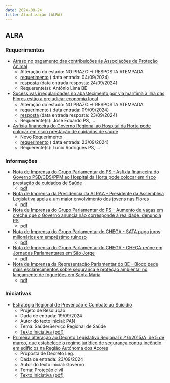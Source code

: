 ```yaml
---
date: 2024-09-24
title: Atualização (ALRA)
---
```

## ALRA

### Requerimentos

* [Atraso no pagamento das contribuições às Associações de Proteção Animal](http://base.alra.pt:82/4DACTION/w_pesquisa_registo/4/8487)
  * Alteração do estado: NO PRAZO → RESPOSTA ATEMPADA
  * [requerimento](http://base.alra.pt:82/Doc_Req/XIIIreque135.pdf) ( data entrada: 04/09/2024)
  * [resposta](http://base.alra.pt:82/Doc_Req/XIIIrequeresp135.pdf) (data entrada resposta: 24/09/2024)
  * Requerente(s): António Lima BE
* [Sucessivas irregularidades no abastecimento por via marítima à ilha das Flores estão a prejudicar economia local](http://base.alra.pt:82/4DACTION/w_pesquisa_registo/4/8498)
  * Alteração do estado: NO PRAZO → RESPOSTA ATEMPADA
  * [requerimento](http://base.alra.pt:82/Doc_Req/XIIIreque144.pdf) ( data entrada: 09/09/2024)
  * [resposta](http://base.alra.pt:82/Doc_Req/XIIIrequeresp144.pdf) (data entrada resposta: 23/09/2024)
  * Requerente(s): José Eduardo PS, ...
* [Asfixia financeira do Governo Regional ao Hospital da Horta pode colocar em risco prestação de cuidados de saúde](http://base.alra.pt:82/4DACTION/w_pesquisa_registo/4/8519)
  * Novo Requerimento
  * [requerimento](http://base.alra.pt:82/Doc_Req/XIIIreque156.pdf) ( data entrada: 23/09/2024)
  * Requerente(s): Lucio Rodrigues PS, ...

### Informações

* [Nota de Imprensa do Grupo Parlamentar do PS - Asfixia financeira do Governo PSD/CDS/PPM ao Hospital da Horta pode colocar em risco prestação de cuidados de Saúde](http://base.alra.pt:82/4DACTION/w_pesquisa_registo/8/20278)
  * [pdf](http://base.alra.pt:82/Doc_Noticias/NI20278.pdf)
* [Nota de Imprensa da Presidência da ALRAA - Presidente da Assembleia Legislativa apela a um maior envolvimento dos jovens nas Flores](http://base.alra.pt:82/4DACTION/w_pesquisa_registo/8/20279)
  * [pdf](http://base.alra.pt:82/Doc_Noticias/NI20279.pdf)
* [Nota de Imprensa do Grupo Parlamentar do PS - Aumento de vagas em creche que o Governo anuncia não corresponde à realidade, denuncia PS](http://base.alra.pt:82/4DACTION/w_pesquisa_registo/8/20280)
  * [pdf](http://base.alra.pt:82/Doc_Noticias/NI20280.pdf)
* [Nota de Imprensa do Grupo Parlamentar do CHEGA - SATA paga juros milionários em empréstimo ruinoso](http://base.alra.pt:82/4DACTION/w_pesquisa_registo/8/20281)
  * [pdf](http://base.alra.pt:82/Doc_Noticias/NI20281.pdf)
* [Nota de Imprensa do Grupo Parlamentar do CHEGA - CHEGA reúne em Jornadas Parlamentares em São Jorge](http://base.alra.pt:82/4DACTION/w_pesquisa_registo/8/20282)
  * [pdf](http://base.alra.pt:82/Doc_Noticias/NI20282.pdf)
* [Nota de Imprensa da Representação Parlamentar do BE - Bloco pede mais esclarecimentos sobre segurança e proteção ambiental no lançamento de foguetões em Santa Maria](http://base.alra.pt:82/4DACTION/w_pesquisa_registo/8/20283)
  * [pdf](http://base.alra.pt:82/Doc_Noticias/NI20283.pdf)

### Iniciativas

* [Estratégia Regional de Prevenção e Combate ao Suicídio](http://base.alra.pt:82/4DACTION/w_pesquisa_registo/3/3637)
  * Projeto de Resolução
  * Dada de entrada: 19/09/2024
  * Autor do texto inicial: PAN
  * Tema: Saúde/Serviço Regional de Saúde
  * [Texto Iniciativa (pdf)](http://base.alra.pt:82/iniciativas/iniciativas/XIIIEPjR016.pdf)
* [Primeira alteração ao Decreto Legislativo Regional n.º 6/2015/A, de 5 de março, que estabelece o regime jurídico de segurança contra incêndio em edifícios na Região Autónoma dos Açores](http://base.alra.pt:82/4DACTION/w_pesquisa_registo/3/3638)
  * Proposta de Decreto Leg.
  * Dada de entrada: 23/09/2024
  * Autor do texto inicial: Governo
  * Tema: Proteção civil
  * [Texto Iniciativa (pdf)](http://base.alra.pt:82/iniciativas/iniciativas/XIIIEPpDLR017.pdf)
